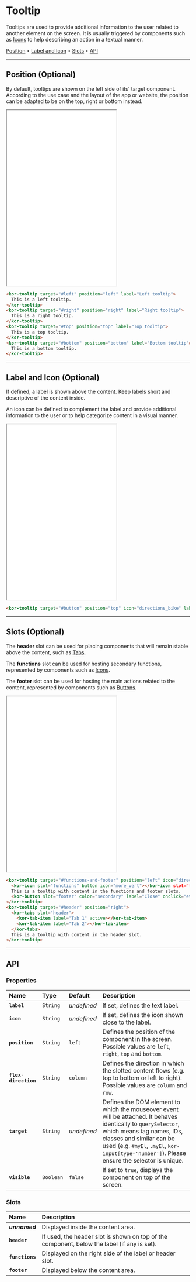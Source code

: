 # Tooltip

Tooltips are used to provide additional information to the user related to another element on the screen. It is usually triggered by components such as [Icons](components/icon) to help describing an action in a textual manner.

[Position](components/tooltip#position) • [Label and Icon](components/tooltip#label-and-icon) • [Slots](components/tooltip#slots) • [API](components/tooltip#api)

---

## Position (Optional)

By default, tooltips are shown on the left side of its' target component. According to the use case and the layout of the app or website, the position can be adapted to be on the top, right or bottom instead.

<iframe src="./assets/docs/components/tooltip/position.html" height="480px"></iframe>

```html
<kor-tooltip target="#left" position="left" label="Left tooltip">
  This is a left tooltip.
</kor-tooltip>
<kor-tooltip target="#right" position="right" label="Right tooltip">
  This is a right tooltip.
</kor-tooltip>
<kor-tooltip target="#top" position="top" label="Top tooltip">
  This is a top tooltip.
</kor-tooltip>
<kor-tooltip target="#bottom" position="bottom" label="Bottom tooltip">
  This is a bottom tooltip.
</kor-tooltip>
```

---

## Label and Icon (Optional)

If defined, a label is shown above the content. Keep labels short and descriptive of the content inside.

An icon can be defined to complement the label and provide additional information to the user or to help categorize content in a visual manner.

<iframe src="./assets/docs/components/tooltip/label-and-icon.html" height="480px"></iframe>

```html
<kor-tooltip target="#button" position="top" icon="directions_bike" label="Label and Icon"></kor-tooltip>
```

---

## Slots (Optional)

The **header** slot can be used for placing components that will remain stable above the content, such as [Tabs](components/tabs).

The **functions** slot can be used for hosting secondary functions, represented by components such as [Icons](components/icon).

The **footer** slot can be used for hosting the main actions related to the content, represented by components such as [Buttons](components/button).

<iframe src="./assets/docs/components/tooltip/slots.html" height="480px"></iframe>

```html
<kor-tooltip target="#functions-and-footer" position="left" icon="directions_bike" label="Functions and Footer">
  <kor-icon slot="functions" button icon="more_vert"></kor-icon slot="functions">
  This is a tooltip with content in the functions and footer slots.
  <kor-button slot="footer" color="secondary" label="Close" onclick="event.target.parentElement.visible = false"></kor-button>
</kor-tooltip>
<kor-tooltip target="#header" position="right">
  <kor-tabs slot="header">
    <kor-tab-item label="Tab 1" active></kor-tab-item>
    <kor-tab-item label="Tab 2"></kor-tab-item>
  </kor-tabs>
  This is a tooltip with content in the header slot.
</kor-tooltip>
```

---

## API

### Properties

| Name | Type | Default | Description |
| :-- | :-- | :-- | :-- |
| **`label`** | `String` | _undefined_ | If set, defines the text label. |
| **`icon`** | `String` | _undefined_ | If set, defines the icon shown close to the label. |
| **`position`** | `String` | `left` | Defines the position of the component in the screen. Possible values are `left`, `right`, `top` and `bottom`. |
| **`flex-direction`** | `String` | `column` | Defines the direction in which the slotted content flows (e.g. top to bottom or left to right). Possible values are `column` and `row`. |
| **`target`** | `String` | _undefined_ | Defines the DOM element to which the mouseover event will be attached. It behaves identically to `querySelector`, which means tag names, IDs, classes and similar can be used (e.g. `#myEl`, `.myEl`, `kor-input[type='number']`). Please ensure the selector is unique. |
| **`visible`** | `Boolean` | `false` | If set to `true`, displays the component on top of the screen. |

### Slots

| Name | Description |
| :-- | :-- |
| **_unnamed_** | Displayed inside the content area. |
| **`header`** | If used, the header slot is shown on top of the component, below the label (if any is set). |
| **`functions`** | Displayed on the right side of the label or header slot. |
| **`footer`** | Displayed below the content area. |
